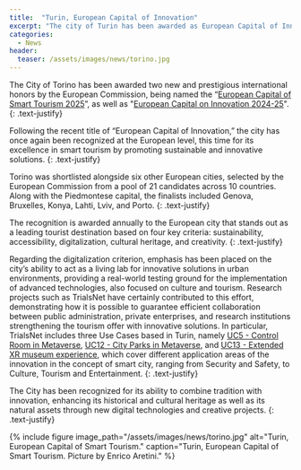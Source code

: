 ```yaml
---
title:  "Turin, European Capital of Innovation"
excerpt: "The city of Turin has been awarded as European Capital of Innovation, thanks to its ability to act as a living lab for innovative solutions in urban environments"
categories: 
  - News
header:
  teaser: /assets/images/news/torino.jpg
---
```

The City of Torino has been awarded two new and prestigious international honors by the European Commission, being named the “[European Capital of Smart Tourism 2025](https://smart-tourism-capital.ec.europa.eu/torino-2025-european-capital-smart-tourism_en)”, as well as "[European Capital on Innovation 2024-25](https://eic.ec.europa.eu/news/new-european-capital-innovation-announced-torino-and-braga-are-winners-years-icapital-awards-2024-11-13_en)".
{: .text-justify}

Following the recent title of “European Capital of Innovation,” the city has once again been recognized at the European level, this time for its excellence in smart tourism by promoting sustainable and innovative solutions.
{: .text-justify}

Torino was shortlisted alongside six other European cities, selected by the European Commission from a pool of 21 candidates across 10 countries. Along with the Piedmontese capital, the finalists included Genova, Bruxelles, Konya, Lahti, Lviv, and Porto.
{: .text-justify}

The recognition is awarded annually to the European city that stands out as a leading tourist destination based on four key criteria: sustainability, accessibility, digitalization, cultural heritage, and creativity.
{: .text-justify}

Regarding the digitalization criterion, emphasis has been placed on the city’s ability to act as a living lab for innovative solutions in urban environments, providing a real-world testing ground for the implementation of advanced technologies, also focused on culture and tourism. Research projects such as TrialsNet have certainly contributed to this effort, demonstrating how it is possible to guarantee efficient collaboration between public administration, private enterprises, and research institutions strengthening the tourism offer with innovative solutions. In particular, TrialsNet includes three Use Cases based in Turin, namely [UC5 - Control Room in Metaverse](https://trialsnet.eu/usecases/UC5/), [UC12 - City Parks in Metaverse](https://trialsnet.eu/usecases/UC12/), and [UC13 - Extended XR museum experience](https://trialsnet.eu/usecases/UC13/), which cover different application areas of the innovation in the concept of smart city, ranging from Security and Safety, to Culture, Tourism and Entertainment.
{: .text-justify}

The City has been recognized for its ability to combine tradition with innovation, enhancing its historical and cultural heritage as well as its natural assets through new digital technologies and creative projects.
{: .text-justify}

{% include figure image_path="/assets/images/news/torino.jpg" alt="Turin, European Capital of Smart Tourism." caption="Turin, European Capital of Smart Tourism. Picture by Enrico Aretini." %}
